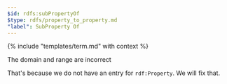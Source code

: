 ```yaml
---
$id: rdfs:subPropertyOf
$type: rdfs/property_to_property.md
"label": SubProperty Of
---
```


{% include "templates/term.md" with context %}

<div class="ui warning icon message">
    <i class="exclamation icon"></i>
    <div class="content">
        <div class="header">
            The domain and range are incorrect
        </div>
        <p>That's because we do not have an entry for <code>rdf:Property</code>.
        We will fix that.</p>
    </div>
</div>
